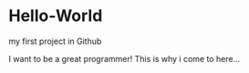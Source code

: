 # Hello-World
my first project in Github

I want to be a great programmer!
This is why i come to here...

